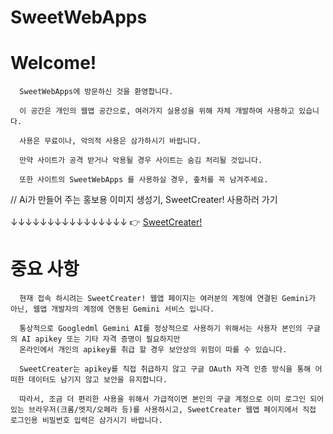 # SweetWebApps

   # Welcome!
      SweetWebApps에 방문하신 것을 환영합니다.
      
      이 공간은 개인의 웹앱 공간으로, 여러가지 실용성을 위해 자체 개발하여 사용하고 있습니다.
      
      사용은 무료이나, 악의적 사용은 삼가하시기 바랍니다.
      
      만약 사이트가 공격 받거나 악용될 경우 사이트는 숨김 처리될 것입니다.
      
      또한 사이트의 SweetWebApps 를 사용하실 경우, 춮처를 꼭 남겨주세요.
   
   // Ai가 만들어 주는 홍보용 이미지 생성기, SweetCreater! 사용하러 가기 <br><br>
   ↓↓↓↓↓↓↓↓↓↓↓↓↓↓↓↓
   👉  <a href="/SweetWebApps/SweetWebApps-Website/SweetCreater.html"> SweetCreater! </a><br>
      
   # 중요 사항
      현재 접속 하시려는 SweetCreater! 웹앱 페이지는 여러분의 계정에 연결된 Gemini가 아닌, 웹앱 개발자의 계정에 연동된 Gemini 서비스 입니다.
      
      통상적으로 Googledml Gemini AI를 정상적으로 사용하기 위해서는 사용자 본인의 구글의 AI apikey 또는 기타 자격 증명이 필요하지만
      온라인에서 개인의 apikey를 취급 할 경우 보안상의 위험이 따를 수 있습니다.
      
      SweetCreater는 apikey를 직접 취급하지 않고 구글 OAuth 자격 인증 방식을 통해 어떠한 데이터도 남기지 않고 보안을 유지합니다.
      
      따라서, 조금 더 편리한 사용을 위해서 가급적이면 본인의 구글 계정으로 이미 로그인 되어 있는 브라우저(크롬/엣지/오페라 등)를 사용하시고, SweetCreater 웹앱 페이지에서 직접 로그인용 비밀번호 입력은 삼가시기 바랍니다.
